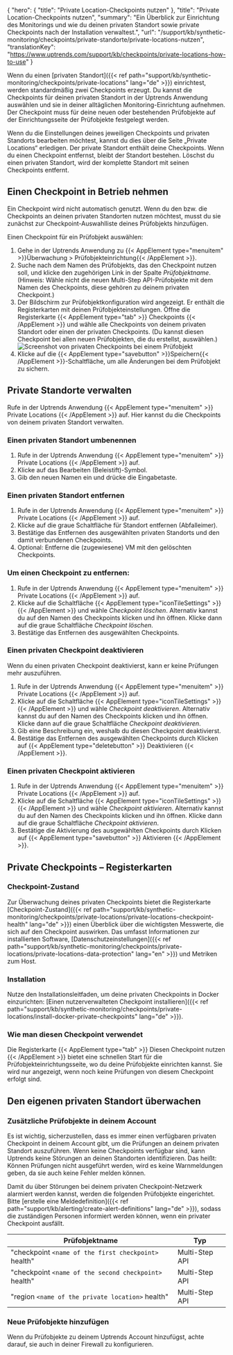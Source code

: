 {
  "hero": {
    "title": "Private Location-Checkpoints nutzen"
  },
  "title": "Private Location-Checkpoints nutzen",
  "summary": "Ein Überblick zur Einrichtung des Monitorings und wie du deinen privaten Standort sowie private Checkpoints nach der Installation verwaltest.",
  "url": "/support/kb/synthetic-monitoring/checkpoints/private-standorte/private-locations-nutzen",
  "translationKey": "https://www.uptrends.com/support/kb/checkpoints/private-locations-how-to-use"
}

Wenn du einen [privaten Standort]({{< ref path="support/kb/synthetic-monitoring/checkpoints/private-locations" lang="de" >}}) einrichtest, werden standardmäßig zwei Checkpoints erzeugt. Du kannst die Checkpoints für deinen privaten Standort in der Uptrends Anwendung auswählen und sie in deiner alltäglichen Monitoring-Einrichtung aufnehmen. Der Checkpoint muss für deine neuen oder bestehenden Prüfobjekte auf der Einrichtungsseite der Prüfobjekte festgelegt werden.

Wenn du die Einstellungen deines jeweiligen Checkpoints und privaten Standorts bearbeiten möchtest, kannst du dies über die Seite „Private Locations“ erledigen. Der private Standort enthält deine Checkpoints. Wenn du einen Checkpoint entfernst, bleibt der Standort bestehen. Löschst du einen privaten Standort, wird der komplette Standort mit seinen Checkpoints entfernt.

## Einen Checkpoint in Betrieb nehmen 
Ein Checkpoint wird nicht automatisch genutzt. Wenn du den bzw. die Checkpoints an deinen privaten Standorten nutzen möchtest, musst du sie zunächst zur Checkpoint-Auswahlliste deines Prüfobjekts hinzufügen.

Einen Checkpoint für ein Prüfobjekt auswählen:
1. Gehe in der Uptrends Anwendung zu {{< AppElement type="menuitem" >}}Überwachung > Prüfobjekteinrichtung{{< /AppElement >}}.
2. Suche nach dem Namen des Prüfobjekts, das den Checkpoint nutzen soll, und klicke den zugehörigen Link in der Spalte *Prüfobjektname*. (Hinweis: Wähle nicht die neuen Multi-Step API-Prüfobjekte mit dem Namen des Checkpoints, diese gehören zu deinem privaten Checkpoint.)
3. Der Bildschirm zur Prüfobjektkonfiguration wird angezeigt. Er enthält die Registerkarten mit deinen Prüfobjekteinstellungen. Öffne die Registerkarte {{< AppElement type="tab" >}} Checkpoints {{< /AppElement >}} und wähle alle Checkpoints von deinem privaten Standort oder einen der privaten Checkpoints. (Du kannst diesen Checkpoint bei allen neuen Prüfobjekten, die du erstellst, auswählen.)
![Screenshot von privaten Checkpoints bei einem Prüfobjekt](/img/content/scr_private-location-checkpoints-tab-monitor.min.png)
4. Klicke auf die {{< AppElement type="savebutton" >}}Speichern{{< /AppElement >}}-Schaltfläche, um alle Änderungen bei dem Prüfobjekt zu sichern.

## Private Standorte verwalten 

Rufe in der Uptrends Anwendung {{< AppElement type="menuitem" >}} Private Locations {{< /AppElement >}} auf. Hier kannst du die Checkpoints von deinem privaten Standort verwalten.

### Einen privaten Standort umbenennen

1. Rufe in der Uptrends Anwendung {{< AppElement type="menuitem" >}} Private Locations {{< /AppElement >}} auf.
2. Klicke auf das Bearbeiten (Beleistift)-Symbol.
3. Gib den neuen Namen ein und drücke die Eingabetaste.

### Einen privaten Standort entfernen

1. Rufe in der Uptrends Anwendung {{< AppElement type="menuitem" >}} Private Locations {{< /AppElement >}} auf.
2. Klicke auf die graue Schaltfläche für Standort entfernen (Abfalleimer).
3. Bestätige das Entfernen des ausgewählten privaten Standorts und den damit verbundenen Checkpoints.
4. Optional: Entferne die (zugewiesene) VM mit den gelöschten Checkpoints.

### Um einen Checkpoint zu entfernen:

1. Rufe in der Uptrends Anwendung {{< AppElement type="menuitem" >}} Private Locations {{< /AppElement >}} auf.
2. Klicke auf die Schaltfläche {{< AppElement type="iconTileSettings" >}}  {{< /AppElement >}} und wähle *Checkpoint löschen*. Alternativ kannst du auf den Namen des Checkpoints klicken und ihn öffnen. Klicke dann auf die graue Schaltfläche *Checkpoint löschen*.
3. Bestätige das Entfernen des ausgewählten Checkpoints.

### Einen privaten Checkpoint deaktivieren

Wenn du einen privaten Checkpoint deaktivierst, kann er keine Prüfungen mehr auszuführen.

1. Rufe in der Uptrends Anwendung {{< AppElement type="menuitem" >}} Private Locations {{< /AppElement >}} auf.
2. Klicke auf die Schaltfläche {{< AppElement type="iconTileSettings" >}}  {{< /AppElement >}} und wähle *Checkpoint deaktivieren*. Alternativ kannst du auf den Namen des Checkpoints klicken und ihn öffnen. Klicke dann auf die graue Schaltfläche *Checkpoint deaktivieren*.
3. Gib eine Beschreibung ein, weshalb du diesen Checkpoint deaktivierst.
4. Bestätige das Entfernen des ausgewählten Checkpoints durch Klicken auf {{< AppElement type="deletebutton" >}} Deaktivieren {{< /AppElement >}}.

### Einen privaten Checkpoint aktivieren

1. Rufe in der Uptrends Anwendung {{< AppElement type="menuitem" >}} Private Locations {{< /AppElement >}} auf.
2. Klicke auf die Schaltfläche {{< AppElement type="iconTileSettings" >}}  {{< /AppElement >}} und wähle *Checkpoint aktivieren*. Alternativ kannst du auf den Namen des Checkpoints klicken und ihn öffnen. Klicke dann auf die graue Schaltfläche *Checkpoint aktivieren*.
3. Bestätige die Aktivierung des ausgewählten Checkpoints durch Klicken auf {{< AppElement type="savebutton" >}} Aktivieren {{< /AppElement >}}.

## Private Checkpoints – Registerkarten

### Checkpoint-Zustand 
Zur Überwachung deines privaten Checkpoints bietet die Registerkarte [Checkpoint-Zustand]({{< ref path="support/kb/synthetic-monitoring/checkpoints/private-locations/private-locations-checkpoint-health" lang="de" >}}) einen Überblick über die wichtigsten Messwerte, die sich auf den Checkpoint auswirken. Das umfasst Informationen zur installierten Software, [Datenschutzeinstellungen]({{< ref path="support/kb/synthetic-monitoring/checkpoints/private-locations/private-locations-data-protection" lang="en" >}}) und Metriken zum Host.

### Installation 

Nutze den Installationsleitfaden, um deine privaten Checkpoints in Docker einzurichten: [Einen nutzerverwalteten Checkpoint installieren]({{< ref path="support/kb/synthetic-monitoring/checkpoints/private-locations/install-docker-private-checkpoints" lang="de" >}}).

### Wie man diesen Checkpoint verwendet

Die Registerkarte {{< AppElement type="tab" >}} Diesen Checkpoint nutzen {{< /AppElement >}} bietet eine schnellen Start für die Prüfobjekteinrichtungsseite, wo du deine Prüfobjekte einrichten kannst. Sie wird nur angezeigt, wenn noch keine Prüfungen von diesem Checkpoint erfolgt sind.
 

## Den eigenen privaten Standort überwachen
### Zusätzliche Prüfobjekte in deinem Account

Es ist wichtig, sicherzustellen, dass es immer einen verfügbaren privaten Checkpoint in deinem Account gibt, um die Prüfungen an deinem privaten Standort auszuführen. Wenn keine Checkpoints verfügbar sind, kann Uptrends keine Störungen an deinen Standorten identifizieren. Das heißt: Können Prüfungen nicht ausgeführt werden, wird es keine Warnmeldungen geben, da sie auch keine Fehler melden können.

Damit du über Störungen bei deinem privaten Checkpoint-Netzwerk alarmiert werden kannst, werden die folgenden Prüfobjekte eingerichtet. Bitte [erstelle eine Meldedefinition]({{< ref path="support/kb/alerting/create-alert-definitions" lang="de" >}}), sodass die zuständigen Personen informiert werden können, wenn ein privater Checkpoint ausfällt.

| **Prüfobjektname**                                      | **Typ**       |
|-------------------------------------------------------|----------------|
| "checkpoint `<name of the first checkpoint>` health"  | Multi-Step API |
| "checkpoint `<name of the second checkpoint>` health" | Multi-Step API |
| "region `<name of the private location>` health"      | Multi-Step API |

### Neue Prüfobjekte hinzufügen 

Wenn du Prüfobjekte zu deinem Uptrends Account hinzufügst, achte darauf, sie auch in deiner Firewall zu konfigurieren.